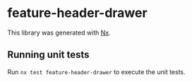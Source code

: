 # feature-header-drawer

This library was generated with [Nx](https://nx.dev).

## Running unit tests

Run `nx test feature-header-drawer` to execute the unit tests.

